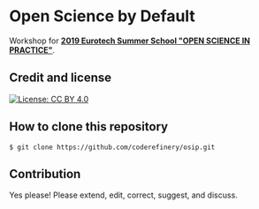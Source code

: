 

# Open Science by Default

Workshop for **[2019 Eurotech Summer School "OPEN SCIENCE IN PRACTICE"](http://osip2019.epfl.ch/)**.



## Credit and license

[![License: CC BY 4.0](https://img.shields.io/badge/License-CC%20BY%204.0-lightgrey.svg)](https://creativecommons.org/licenses/by/4.0/)


## How to clone this repository

```shell
$ git clone https://github.com/coderefinery/osip.git 
```


## Contribution

Yes please! Please extend, edit, correct, suggest, and discuss.

